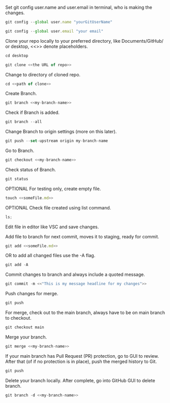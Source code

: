 Set git config user.name and user.email in terminal, who is making the changes.

```javascript
git config --global user.name "yourGitUserName"
```

```javascript
git config --global user.email "your email"
```

Clone your repo locally to your preferred directory, like Documents/GitHub/ or desktop, <<>> denote placeholders.

```javascript
cd desktop
```

```javascript
git clone <<the URL of repo>>
```

Change to directory of cloned repo.

```javascript
cd <<path of clone>>
```

Create Branch.

```javascript
git branch <<my-branch-name>>
```

Check if Branch is added.

```javascript
git branch --all
```

Change Branch to origin settings (more on this later).

```javascript
git push --set-upstream origin my-branch-name
```

Go to Branch.

```javascript
git checkout <<my-branch-name>>
```

Check status of Branch.

```javascript
git status
```

OPTIONAL For testing only, create empty file.

```javascript
touch <<someFile.md>>
```

OPTIONAL Check file created using list command.

```javascript
ls;
```

Edit file in editor like VSC and save changes.

Add file to branch for next commit, moves it to staging, ready for commit.

```javascript
git add <<someFile.md>>
```

OR to add all changed files use the -A flag.

```javascript
git add -A
```

Commit changes to branch and always include a quoted message.

```javascript
git commit -m <<"This is my message headline for my changes">>
```

Push changes for merge.

```javascript
git push
```

For merge, check out to the main branch, always have to be on main branch to checkout.

```javascript
git checkout main
```

Merge your branch.

```javascript
git merge <<my-branch-name>>
```

If your main branch has Pull Request (PR) protection, go to GUI to review. After that (of if no protection is in place), push the merged history to Git.

```javascript
git push
```

Delete your branch locally. After complete, go into GitHub GUI to delete branch.

```javascript
git branch -d <<my-branch-name>>
```
